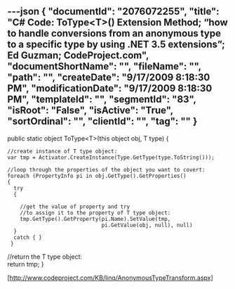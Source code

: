 ---json
{
  "documentId": "2076072255",
  "title": "C# Code:  ToType&lt;T&gt;() Extension Method; “how to handle conversions from an anonymous type to a specific type by using .NET 3.5 extensions”; Ed Guzman; CodeProject.com",
  "documentShortName": "",
  "fileName": "",
  "path": "",
  "createDate": "9/17/2009 8:18:30 PM",
  "modificationDate": "9/17/2009 8:18:30 PM",
  "templateId": "",
  "segmentId": "83",
  "isRoot": "False",
  "isActive": "True",
  "sortOrdinal": "",
  "clientId": "",
  "tag": ""
}
---

public static object ToType&lt;T&gt;(this object obj, T type)
{

    //create instance of T type object:
    var tmp = Activator.CreateInstance(Type.GetType(type.ToString())); 

    //loop through the properties of the object you want to covert:          
    foreach (PropertyInfo pi in obj.GetType().GetProperties()
    {
      try 
      {   

        //get the value of property and try 
        //to assign it to the property of T type object:
        tmp.GetType().GetProperty(pi.Name).SetValue(tmp, 
                                  pi.GetValue(obj, null), null)
      }
      catch { }
     }  

   //return the T type object:         
   return tmp; 
}

[http://www.codeproject.com/KB/linq/AnonymousTypeTransform.aspx]
